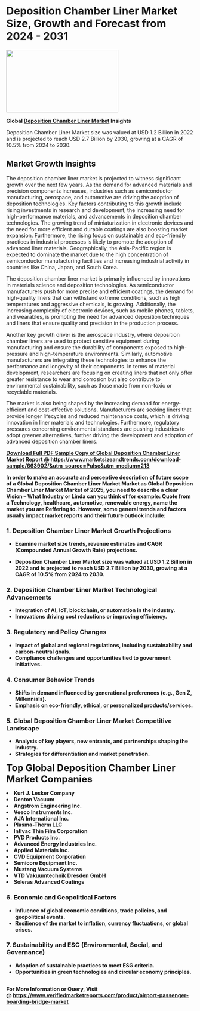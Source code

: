 <H1>Deposition Chamber Liner Market Size, Growth and Forecast from 2024 - 2031</H1><img class="aligncenter size-medium wp-image-584254" src="https://thirdeyenews.in/wp-content/uploads/2024/09/Global-Market-Research-300x168.jpeg" alt="" width="300" height="168" /><p><strong>Global&nbsp;<a href="https://www.marketsizeandtrends.com/download-sample/663902/&amp;utm_source=Pulse&amp;utm_medium=213">Deposition Chamber Liner Market</a> Insights</strong></p><p>Deposition Chamber Liner Market size was valued at USD 1.2 Billion in 2022 and is projected to reach USD 2.7 Billion by 2030, growing at a CAGR of 10.5% from 2024 to 2030.</p><p><h2>Market Growth Insights</h2> <p>The deposition chamber liner market is projected to witness significant growth over the next few years. As the demand for advanced materials and precision components increases, industries such as semiconductor manufacturing, aerospace, and automotive are driving the adoption of deposition technologies. Key factors contributing to this growth include rising investments in research and development, the increasing need for high-performance materials, and advancements in deposition chamber technologies. The growing trend of miniaturization in electronic devices and the need for more efficient and durable coatings are also boosting market expansion. Furthermore, the rising focus on sustainable and eco-friendly practices in industrial processes is likely to promote the adoption of advanced liner materials. Geographically, the Asia-Pacific region is expected to dominate the market due to the high concentration of semiconductor manufacturing facilities and increasing industrial activity in countries like China, Japan, and South Korea.</p> <p><strong><a href="#"></a></strong></p> <p>The deposition chamber liner market is primarily influenced by innovations in materials science and deposition technologies. As semiconductor manufacturers push for more precise and efficient coatings, the demand for high-quality liners that can withstand extreme conditions, such as high temperatures and aggressive chemicals, is growing. Additionally, the increasing complexity of electronic devices, such as mobile phones, tablets, and wearables, is prompting the need for advanced deposition techniques and liners that ensure quality and precision in the production process.</p> <p>Another key growth driver is the aerospace industry, where deposition chamber liners are used to protect sensitive equipment during manufacturing and ensure the durability of components exposed to high-pressure and high-temperature environments. Similarly, automotive manufacturers are integrating these technologies to enhance the performance and longevity of their components. In terms of material development, researchers are focusing on creating liners that not only offer greater resistance to wear and corrosion but also contribute to environmental sustainability, such as those made from non-toxic or recyclable materials.</p> <p>The market is also being shaped by the increasing demand for energy-efficient and cost-effective solutions. Manufacturers are seeking liners that provide longer lifecycles and reduced maintenance costs, which is driving innovation in liner materials and technologies. Furthermore, regulatory pressures concerning environmental standards are pushing industries to adopt greener alternatives, further driving the development and adoption of advanced deposition chamber liners.</p> <p><strong><a href="#"></p><p><span class=""><strong>Download Full PDF Sample Copy of Global Deposition Chamber Liner Market Report</strong> @ <a href="https://www.marketsizeandtrends.com/download-sample/663902/&amp;utm_source=Pulse&amp;utm_medium=213" target="_blank">https://www.marketsizeandtrends.com/download-sample/663902/&amp;utm_source=Pulse&amp;utm_medium=213</a></span></p><p>In order to make an accurate and perceptive description of future scope of a Global&nbsp;Deposition Chamber Liner Market Market as Global&nbsp;Deposition Chamber Liner Market Market of 2025, you need to describe a clear Vision &ndash; What Industry or Linda can you think of for example: Quote from a Technology, healthcare, automotive, renewable energy, name the market you are Reffering to. However, some general trends and factors usually impact market reports and their future outlook include:</p><h3>1.&nbsp;<strong>Deposition Chamber Liner Market Growth Projections</strong></h3><ul><li>Examine market size trends, revenue estimates and CAGR (Compounded Annual Growth Rate) projections.</li><li><p>Deposition Chamber Liner Market size was valued at USD 1.2 Billion in 2022 and is projected to reach USD 2.7 Billion by 2030, growing at a CAGR of 10.5% from 2024 to 2030.</p></li></ul><h3>2.&nbsp;<strong>Deposition Chamber Liner Market Technological Advancements</strong></h3><ul><li>Integration of AI, IoT, blockchain, or automation in the industry.</li><li>Innovations driving cost reductions or improving efficiency.</li></ul><h3>3.&nbsp;<strong>Regulatory and Policy Changes</strong></h3><ul><li>Impact of global and regional regulations, including sustainability and carbon-neutral goals.</li><li>Compliance challenges and opportunities tied to government initiatives.</li></ul><h3>4.&nbsp;<strong>Consumer Behavior Trends</strong></h3><ul><li>Shifts in demand influenced by generational preferences (e.g., Gen Z, Millennials).</li><li>Emphasis on eco-friendly, ethical, or personalized products/services.</li></ul><h3>5.&nbsp;<strong>Global Deposition Chamber Liner Market Competitive Landscape</strong></h3><ul><li>Analysis of key players, new entrants, and partnerships shaping the industry.</li><li>Strategies for differentiation and market penetration.</li></ul><p data-pm-slice="1 1 []"><span style="color: inherit; font-family: inherit; font-size: 25px;">Top Global Deposition Chamber Liner Market Companies</span></p><div class="" data-test-id=""><p><li>Kurt J. Lesker Company</li><li> Denton Vacuum</li><li> Angstrom Engineering Inc.</li><li> Veeco Instruments Inc.</li><li> AJA International Inc.</li><li> Plasma-Therm LLC</li><li> Intlvac Thin Film Corporation</li><li> PVD Products Inc.</li><li> Advanced Energy Industries Inc.</li><li> Applied Materials Inc.</li><li> CVD Equipment Corporation</li><li> Semicore Equipment Inc.</li><li> Mustang Vacuum Systems</li><li> VTD Vakuumtechnik Dresden GmbH</li><li> Soleras Advanced Coatings</li></p></div><h3>6.&nbsp;<strong>Economic and Geopolitical Factors</strong></h3><ul><li>Influence of global economic conditions, trade policies, and geopolitical events.</li><li>Resilience of the market to inflation, currency fluctuations, or global crises.</li></ul><h3>7.&nbsp;<strong>Sustainability and ESG (Environmental, Social, and Governance)</strong></h3><ul><li>Adoption of sustainable practices to meet ESG criteria.</li><li>Opportunities in green technologies and circular economy principles.</li></ul><h2><strong style="font-size: 14px;">For More Information or Query, Visit @&nbsp;</strong><a style="background-color: #ffffff; font-size: 14px;" href="https://www.marketsizeandtrends.com/report/deposition-chamber-liner-market/" target="_blank">https://www.verifiedmarketreports.com/product/airport-passenger-boarding-bridge-market</a></h2>
